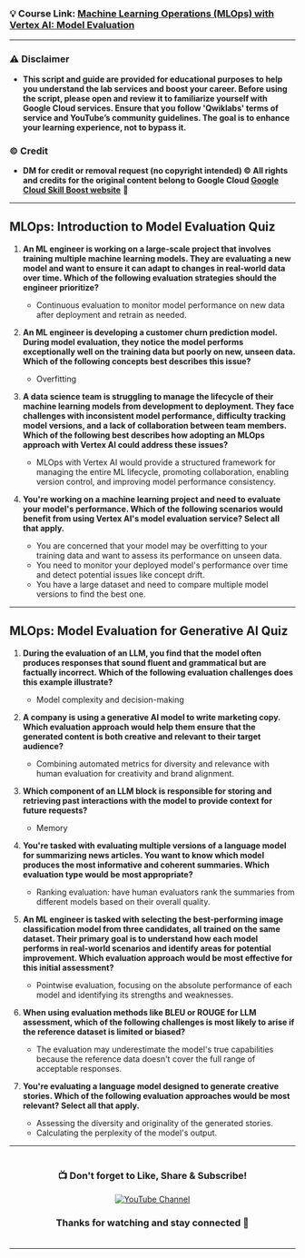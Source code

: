 ### 💡 Course Link: [Machine Learning Operations (MLOps) with Vertex AI: Model Evaluation](https://www.cloudskillsboost.google/course_templates/1080)

---

### ⚠️ Disclaimer
- **This script and guide are provided for educational purposes to help you understand the lab services and boost your career. Before using the script, please open and review it to familiarize yourself with Google Cloud services. Ensure that you follow 'Qwiklabs' terms of service and YouTube’s community guidelines. The goal is to enhance your learning experience, not to bypass it.**

### © Credit
- **DM for credit or removal request (no copyright intended) © All rights and credits for the original content belong to Google Cloud [Google Cloud Skill Boost website](https://www.cloudskillsboost.google/)** 🙏

---

## **MLOps: Introduction to Model Evaluation Quiz**

1. **An ML engineer is working on a large-scale project that involves training multiple machine learning models. They are evaluating a new model and want to ensure it can adapt to changes in real-world data over time. Which of the following evaluation strategies should the engineer prioritize?**  
   - Continuous evaluation to monitor model performance on new data after deployment and retrain as needed.

2. **An ML engineer is developing a customer churn prediction model. During model evaluation, they notice the model performs exceptionally well on the training data but poorly on new, unseen data. Which of the following concepts best describes this issue?**  
   - Overfitting

3. **A data science team is struggling to manage the lifecycle of their machine learning models from development to deployment. They face challenges with inconsistent model performance, difficulty tracking model versions, and a lack of collaboration between team members. Which of the following best describes how adopting an MLOps approach with Vertex AI could address these issues?**  
   - MLOps with Vertex AI would provide a structured framework for managing the entire ML lifecycle, promoting collaboration, enabling version control, and improving model performance consistency.

4. **You're working on a machine learning project and need to evaluate your model's performance. Which of the following scenarios would benefit from using Vertex AI's model evaluation service? Select all that apply.**  
   - You are concerned that your model may be overfitting to your training data and want to assess its performance on unseen data.  
   - You need to monitor your deployed model's performance over time and detect potential issues like concept drift.  
   - You have a large dataset and need to compare multiple model versions to find the best one.

---

## **MLOps: Model Evaluation for Generative AI Quiz**

1. **During the evaluation of an LLM, you find that the model often produces responses that sound fluent and grammatical but are factually incorrect. Which of the following evaluation challenges does this example illustrate?**  
   - Model complexity and decision-making

2. **A company is using a generative AI model to write marketing copy. Which evaluation approach would help them ensure that the generated content is both creative and relevant to their target audience?**  
   - Combining automated metrics for diversity and relevance with human evaluation for creativity and brand alignment.

3. **Which component of an LLM block is responsible for storing and retrieving past interactions with the model to provide context for future requests?**  
   - Memory

4. **You're tasked with evaluating multiple versions of a language model for summarizing news articles. You want to know which model produces the most informative and coherent summaries. Which evaluation type would be most appropriate?**  
   - Ranking evaluation: have human evaluators rank the summaries from different models based on their overall quality.

5. **An ML engineer is tasked with selecting the best-performing image classification model from three candidates, all trained on the same dataset. Their primary goal is to understand how each model performs in real-world scenarios and identify areas for potential improvement. Which evaluation approach would be most effective for this initial assessment?**  
   - Pointwise evaluation, focusing on the absolute performance of each model and identifying its strengths and weaknesses.

6. **When using evaluation methods like BLEU or ROUGE for LLM assessment, which of the following challenges is most likely to arise if the reference dataset is limited or biased?**  
   - The evaluation may underestimate the model's true capabilities because the reference data doesn't cover the full range of acceptable responses.

7. **You're evaluating a language model designed to generate creative stories. Which of the following evaluation approaches would be most relevant? Select all that apply.**  
   - Assessing the diversity and originality of the generated stories.  
   - Calculating the perplexity of the model's output.

---

<div align="center" style="padding: 5px;">
  <h3>📺 Don't forget to Like, Share & Subscribe!</h3>

  <a href="https://www.youtube.com/@ArcadeGenius-z1">
    <img src="https://img.shields.io/badge/YouTube-ArcadeGenius-FF0000?style=for-the-badge&logo=youtube&logoColor=white" alt="YouTube Channel">
  </a>

  <h3>Thanks for watching and stay connected 🙂</h3>
</div>

---